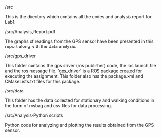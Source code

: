 /src

This is the directory which contains all the codes and analysis report for Lab1. 



/src/Analysis_Report.pdf

The graphs of readings from the GPS sensor have been presented in this report along with the data analysis. 



/src/gps_driver

This folder contains the gps driver (ros publisher) code, the ros launch file and the ros message file. 'gps_driver' is a ROS package created for executing the assignment. This folder also has the package.xml and CMakeLists.txt files for this package. 



/src/data

This folder has the data collected for stationary and walking conditions in the form of rosbag and csv files for data processing. 



/src/Analysis-Python scripts

Python code for analyzing and plotting the results obtained from the GPS sensor. 

